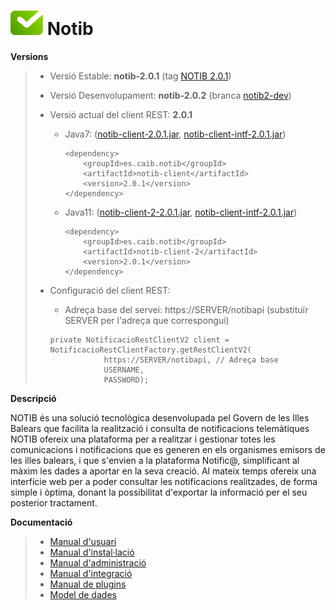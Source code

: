 # ![Logo notib](https://github.com/GovernIB/notib/raw/master/assets/logo2.png) Notib

**Versions**
> - Versió Estable: __notib-2.0.1__ (tag [NOTIB 2.0.1](https://github.com/GovernIB/notib/releases/tag/v2.0.1))
> - Versió Desenvolupament: __notib-2.0.2__ (branca [notib2-dev](https://github.com/GovernIB/notib/tree/notib2-dev))  
>  
> - Versió actual del client REST: __2.0.1__
>   - Java7: ([notib-client-2.0.1.jar](https://github.com/GovernIB/maven/raw/gh-pages/maven/es/caib/notib/notib-client/2.0.1/notib-client-2.0.1.jar), [notib-client-intf-2.0.1.jar](https://github.com/GovernIB/maven/raw/gh-pages/maven/es/caib/notib/notib-client-intf/2.0.1/notib-client-intf-2.0.1.jar))  
>     ```
>     <dependency>  
>         <groupId>es.caib.notib</groupId>  
>         <artifactId>notib-client</artifactId>  
>         <version>2.0.1</version>  
>     </dependency>
>     ```
>   - Java11: ([notib-client-2-2.0.1.jar](https://github.com/GovernIB/maven/raw/gh-pages/maven/es/caib/notib/notib-client-2/2.0.1/notib-client-2-2.0.1.jar), [notib-client-intf-2.0.1.jar](https://github.com/GovernIB/maven/raw/gh-pages/maven/es/caib/notib/notib-client-intf/2.0.1/notib-client-intf-2.0.1.jar))  
>  
>     ```
>     <dependency>  
>         <groupId>es.caib.notib</groupId>  
>         <artifactId>notib-client-2</artifactId>  
>         <version>2.0.1</version>  
>     </dependency>
>     ```
> - Configuració del client REST:
>   - Adreça base del servei: https://SERVER/notibapi (substituïr SERVER per l'adreça que correspongui)
>    ```
>    private NotificacioRestClientV2 client = NotificacioRestClientFactory.getRestClientV2(
>                https://SERVER/notibapi, // Adreça base
>                USERNAME,
>                PASSWORD);
>    ```


**Descripció**

NOTIB és una solució tecnològica desenvolupada pel Govern de les Illes Balears que facilita la realització i consulta de notificacions telemàtiques
NOTIB ofereix una plataforma  per a realitzar i gestionar totes les comunicacions i notificacions que es generen en els organismes emisors de les illes balears, i que s'envien a la plataforma Notific@, simplificant al màxim les dades a aportar en la seva creació. Al mateix temps ofereix una interfície web per a poder consultar les notificacions realitzades, de forma simple i òptima, donant la possibilitat d'exportar la informació per el seu posterior tractament.

**Documentació**

>- [Manual d'usuari](https://github.com/GovernIB/notib/raw/notib-2.0/doc/pdf/NOTIB_usuari.pdf)
>- [Manual d'instal·lació](https://github.com/GovernIB/notib/raw/notib-2.0/doc/pdf/NOTIB_instalacio.pdf)
>- [Manual d'administració](https://github.com/GovernIB/notib/raw/notib-2.0/doc/pdf/NOTIB_administracio.pdf)
>- [Manual d'integració](https://github.com/GovernIB/notib/raw/notib-2.0/doc/pdf/NOTIB_integracio.pdf)
>- [Manual de plugins](https://github.com/GovernIB/notib/raw/notib-2.0/doc/pdf/NOTIB_plugins.pdf)
>- [Model de dades](https://github.com/GovernIB/notib/raw/notib-2.0/doc/pdf/NOTIB_model_dades.pdf)
